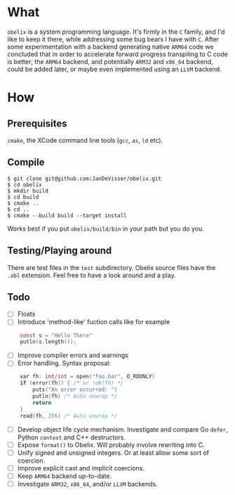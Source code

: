 # What

``obelix`` is a system programming language. It's firmly in the ``C`` family, and I'd like to keep it 
there, while addressing some bug bears I have with ``C``. After some experimentation with a backend
generating native `ARM64` code we concluded that in order to accelerate forward progress transpiling to
C code is better; the `ARM64` backend, and potentially `ARM32` and `x86_64` backend, could be added later, 
or maybe even implemented using an `LLVM` backend.

# How

## Prerequisites

``cmake``, the XCode command line tools (``gcc``, ``as``, ``ld`` etc).

## Compile

```console
$ git clone git@github.com:JanDeVisser/obelix.git
$ cd obelix
$ mkdir build
$ cd build
$ cmake ..
$ cd ..
$ cmake --build build --target install
```

Works best if you put ``obelix/build/bin`` in your path but you do you.

## Testing/Playing around

There are test files in the ``test`` subdirectory. Obelix source files have the ``.obl`` extension. Feel free to have a 
look around and a play.

## Todo

- [ ] Floats
- [ ] Introduce 'method-like' fuction calls like for example
```c
    const s = "Hello There"
    putln(s.length());
```
- [ ] Improve compiler errors and warnings
- [ ] Error handling. Syntax proposal:
```c
    var fh: int/int = open("foo.bar", O_RDONLY)
    if (error(fh)) { /* or !ok(fh) */
        puts("An error occurred: ")
        putln(fh) /* Auto unwrap */
        return
    }
    read(fh, 256) /* Auto unwrap */
```
- [ ] Develop object life cycle mechanism. Investigate and compare Go `defer`, Python
`context` and C++ destructors.
- [ ] Expose `format()` to Obelix. Will probably involve rewriting into C.
- [ ] Unify signed and unsigned integers. Or at least allow some sort of coercion.
- [ ] Improve explicit cast and implicit coercions.
- [ ] Keep `ARM64` backend up-to-date.
- [ ] Investigate `ARM32`, `x86_64`, and/or `LLVM` backends.
